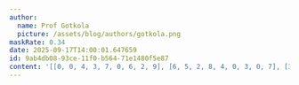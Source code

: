 ```yaml
---
author:
  name: Prof Gotkola
  picture: /assets/blog/authors/gotkola.png
maskRate: 0.34
date: 2025-09-17T14:00:01.647659
id: 9ab4db08-93ce-11f0-b564-71e1480f5e87
content: '[[0, 0, 4, 3, 7, 0, 6, 2, 9], [6, 5, 2, 8, 4, 0, 3, 0, 7], [3, 9, 7, 0, 6, 1, 0, 0, 0], [0, 1, 9, 6, 5, 0, 0, 0, 2], [7, 0, 3, 4, 0, 8, 5, 9, 0], [5, 6, 0, 7, 0, 2, 1, 0, 0], [2, 4, 6, 1, 3, 0, 9, 8, 5], [8, 3, 5, 9, 0, 0, 7, 4, 0], [9, 7, 1, 5, 8, 0, 0, 0, 3]]'
---
```

